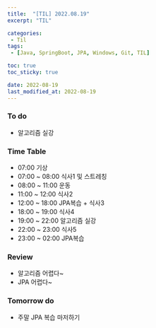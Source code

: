 ```yaml
---
title:  "[TIL] 2022.08.19"
excerpt: "TIL"

categories:
 - Til
tags:
 - [Java, SpringBoot, JPA, Windows, Git, TIL]

toc: true
toc_sticky: true

date: 2022-08-19
last_modified_at: 2022-08-19
---
```



### To do
- 알고리즘 실강


### Time Table
- 07:00 기상
- 07:00 ~ 08:00 식사1 및 스트레칭
- 08:00 ~ 11:00 운동
- 11:00 ~ 12:00 식사2 
- 12:00 ~ 18:00 JPA복습 + 식사3
- 18:00 ~ 19:00 식사4
- 19:00 ~ 22:00 알고리즘 실강
- 22:00 ~ 23:00 식사5
- 23:00 ~ 02:00 JPA복습


### Review
- 알고리즘 어렵다~
- JPA 어렵다~

### Tomorrow do
- 주말 JPA 복습 마저하기